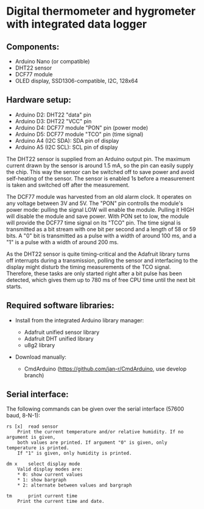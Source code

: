 Digital thermometer and hygrometer with integrated data logger
==============================================================

Components:
-----------
* Arduino Nano (or compatible)
* DHT22 sensor
* DCF77 module
* OLED display, SSD1306-compatible, I2C, 128x64

Hardware setup:
---------------
* Arduino D2:           DHT22 "data" pin
* Arduino D3:           DHT22 "VCC" pin
* Arduino D4:           DCF77 module "PON" pin (power mode)
* Arduino D5:           DCF77 module "TCO" pin (time signal)
* Arduino A4 (I2C SDA): SDA pin of display
* Arduino A5 (I2C SCL): SCL pin of display

The DHT22 sensor is supplied from an Arduino output pin. The maximum current
drawn by the sensor is around 1.5 mA, so the pin can easily supply the chip.
This way the sensor can be switched off to save power and avoid self-heating
of the sensor. The sensor is enabled 1s before a measurement is taken and
switched off after the measurement.

The DCF77 module was harvested from an old alarm clock. It operates on any
voltage between 3V and 5V. The "PON" pin controlls the module's power mode:
pulling the signal LOW will enable the module. Pulling it HIGH will disable
the module and save power. With PON set to low, the module will provide the
DCF77 time signal on its "TCO" pin. The time signal is transmitted as a bit
stream with one bit per second and a length of 58 or 59 bits. A "0" bit is
transmitted as a pulse with a width of around 100 ms, and a "1" is a pulse with
a width of around 200 ms.

As the DHT22 sensor is quite timing-critical and the Adafruit library turns
off interrupts during a transmission, polling the sensor and interfacing to
the display might disturb the timing measurements of the TCO signal. Therefore,
these tasks are only started right after a bit pulse has been detected, which
gives them up to 780 ms of free CPU time until the next bit starts.


Required software libraries:
----------------------------
* Install from the integrated Arduino library manager:
  * Adafruit unified sensor library
  * Adafruit DHT unified library
  * u8g2 library

* Download manually:
  * CmdArduino (https://github.com/jan-r/CmdArduino, use develop branch)

Serial interface:
-----------------
The following commands can be given over the serial interface (57600 baud, 8-N-1):


    rs [x]  read sensor
        Print the current temperature and/or relative humidity. If no argument is given,
        both values are printed. If argument "0" is given, only temperature is printed.
        If "1" is given, only humidity is printed.

    dm x    select display mode
        Valid display modes are:
        * 0: show current values
        * 1: show bargraph
        * 2: alternate between values and bargraph
 
    tm      print current time
        Print the current time and date.


